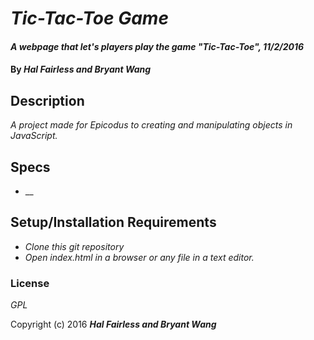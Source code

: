 # _Tic-Tac-Toe Game_

#### _A webpage that let's players play the game "Tic-Tac-Toe", 11/2/2016_

#### By _**Hal Fairless and Bryant Wang**_

## Description

_A project made for Epicodus to creating and manipulating objects in JavaScript._

## Specs

* __

## Setup/Installation Requirements

* _Clone this git repository_
* _Open index.html in a browser or any file in a text editor._

### License

*GPL*

Copyright (c) 2016 **_Hal Fairless and Bryant Wang_**
